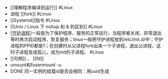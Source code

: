 - [[理解程序编译到运行]] #Linux
- 进程 [[fork]] #Linux
- [[Systemd]]指令 #Linux
- [[Unix / Linux 下 nohup 和 & 的区别]] #Linux
- [[守护进程]](Daemon)一般是为了保护程序、服务的正常运行，当程序被关闭、异常退出等时再次启动程序、恢复服务；linux一般把守护进程放到/etc/init.d/中；守护进程的PPID都是1；在创建时从父进程fork出来一个子进程，退出父进程，这时子进程变成孤儿，成为init的子进程。 #Linux
- [[句柄]] 、 [[fd]]
- umount和fusermount -u
- DONE 同一实例的挂载id是否会相同：用uuid生成